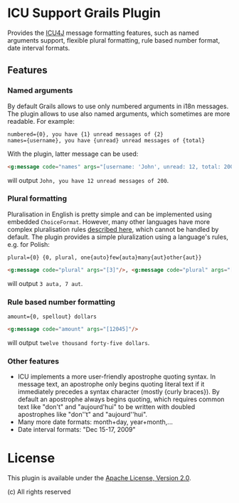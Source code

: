 # ICU Support Grails Plugin

Provides the [ICU4J](http://site.icu-project.org/) message formatting features, such as named arguments support, flexible plural formatting,
rule based number format, date interval formats.

## Features
### Named arguments
By default Grails allows to use only numbered arguments in i18n messages. The plugin allows to use also named arguments,
which sometimes are more readable. For example:
```
numbered={0}, you have {1} unread messages of {2}
names={username}, you have {unread} unread messages of {total}
```
With the plugin, latter message can be used:
```html
<g:message code="names" args="[username: 'John', unread: 12, total: 200]"/>
```
will output `John, you have 12 unread messages of 200`.
### Plural formatting
Pluralisation in English is pretty simple and can be implemented using embedded `ChoiceFormat`. However, many other
languages have more complex pluralisation rules [described here](http://unicode.org/repos/cldr-tmp/trunk/diff/supplemental/language_plural_rules.html),
which cannot be handled by default. The plugin provides a simple pluralization using a language's rules, e.g. for Polish:
```
plural={0} {0, plural, one{auto}few{auta}many{aut}other{aut}}
```
```html
<g:message code="plural" args="[3]"/>, <g:message code="plural" args="[7]"/>
```
will output `3 auta, 7 aut`.
### Rule based number formatting
```
amount={0, spellout} dollars
```
```html
<g:message code="amount" args="[12045]"/>
```
will output `twelve thousand forty-five dollars`.
### Other features
- ICU implements a more user-friendly apostrophe quoting syntax. In message text, an apostrophe only begins quoting
literal text if it immediately precedes a syntax character (mostly {curly braces}). By default an apostrophe always
begins quoting, which requires common text like "don't" and "aujourd'hui" to be written with doubled apostrophes like "don''t" and "aujourd''hui".
- Many more date formats: month+day, year+month,...
- Date interval formats: "Dec 15-17, 2009"

# License
This plugin is available under the [Apache License, Version 2.0](http://www.apache.org/licenses/LICENSE-2.0).

(c) All rights reserved